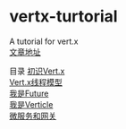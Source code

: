 # vertx-turtorial
A tutorial for vert.x <br>
[文章地址](http://www.yuhang.tech/)<br>

目录
[初识Vert.x](docs/initialVertx.md)<br>
[Vert.x线程模型](docs/threadModel.md)<br>
[我是Future](docs/ImFuture.md)<br>
[我是Verticle](docs/verticle_1.md)<br>
[微服务和网关](docs/misc_gateway.md)<br>
